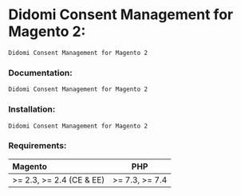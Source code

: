# Didomi Consent Management for Magento 2:

`Didomi Consent Management for Magento 2`

### Documentation:

`Didomi Consent Management for Magento 2`

### Installation:

`Didomi Consent Management for Magento 2`

### Requirements:

| Magento                    | PHP             |
| :--------------------------| :--------------:|
| \>= 2.3, \>= 2.4 (CE & EE) | \>= 7.3, >= 7.4 |
